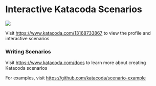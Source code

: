 # Interactive Katacoda Scenarios

[![](http://shields.katacoda.com/katacoda/13168733867/count.svg)](https://www.katacoda.com/13168733867 "Get your profile on Katacoda.com")

Visit https://www.katacoda.com/13168733867 to view the profile and interactive scenarios

### Writing Scenarios
Visit https://www.katacoda.com/docs to learn more about creating Katacoda scenarios

For examples, visit https://github.com/katacoda/scenario-example
